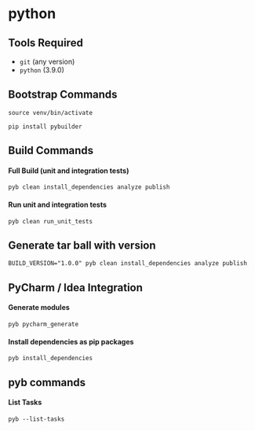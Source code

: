 # python

## Tools Required

* `git` (any version)
* `python` (3.9.0)

## Bootstrap Commands

	source venv/bin/activate

	pip install pybuilder
	
## Build Commands

#### Full Build (unit and integration tests)

    pyb clean install_dependencies analyze publish
    
#### Run unit and integration tests

    pyb clean run_unit_tests    
    
## Generate tar ball with version

    BUILD_VERSION="1.0.0" pyb clean install_dependencies analyze publish
    
## PyCharm / Idea Integration

#### Generate modules

    pyb pycharm_generate
    
#### Install dependencies as pip packages

    pyb install_dependencies
    
## pyb commands

#### List Tasks

    pyb --list-tasks